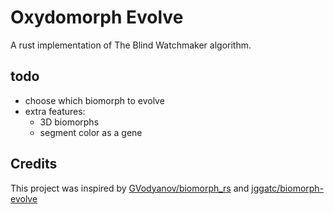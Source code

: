 # Oxydomorph Evolve

A rust implementation of The Blind Watchmaker algorithm.

## todo

- choose which biomorph to evolve
- extra features:
    - 3D biomorphs
    - segment color as a gene

## Credits

This project was inspired by [GVodyanov/biomorph_rs](https://github.com/GVodyanov/biomorph_rs) and [jggatc/biomorph-evolve](https://github.com/jggatc/biomorph-evolve)
